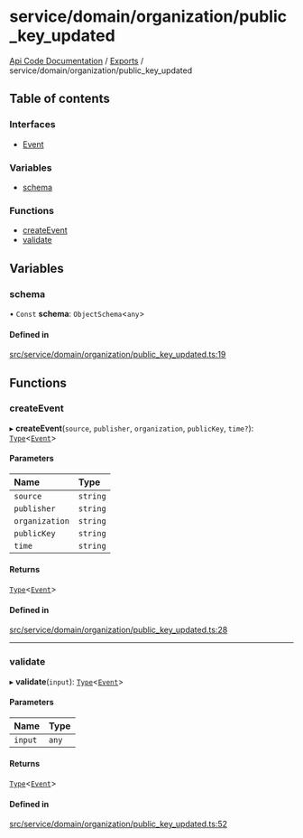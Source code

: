 # service/domain/organization/public\_key\_updated
 
[Api Code Documentation](../README.md) / [Exports](../modules.md) / service/domain/organization/public\_key\_updated

## Table of contents

### Interfaces

- [Event](../interfaces/service_domain_organization_public_key_updated.Event.md)

### Variables

- [schema](service_domain_organization_public_key_updated.md#schema)

### Functions

- [createEvent](service_domain_organization_public_key_updated.md#createevent)
- [validate](service_domain_organization_public_key_updated.md#validate)

## Variables

### schema

• `Const` **schema**: `ObjectSchema`<`any`\>

#### Defined in

[src/service/domain/organization/public_key_updated.ts:19](https://github.com/openkfw/TruBudget/blob/0804644/api/src/service/domain/organization/public_key_updated.ts#L19)

## Functions

### createEvent

▸ **createEvent**(`source`, `publisher`, `organization`, `publicKey`, `time?`): [`Type`](result.md#type)<[`Event`](../interfaces/service_domain_organization_public_key_updated.Event.md)\>

#### Parameters

| Name | Type |
| :------ | :------ |
| `source` | `string` |
| `publisher` | `string` |
| `organization` | `string` |
| `publicKey` | `string` |
| `time` | `string` |

#### Returns

[`Type`](result.md#type)<[`Event`](../interfaces/service_domain_organization_public_key_updated.Event.md)\>

#### Defined in

[src/service/domain/organization/public_key_updated.ts:28](https://github.com/openkfw/TruBudget/blob/0804644/api/src/service/domain/organization/public_key_updated.ts#L28)

___

### validate

▸ **validate**(`input`): [`Type`](result.md#type)<[`Event`](../interfaces/service_domain_organization_public_key_updated.Event.md)\>

#### Parameters

| Name | Type |
| :------ | :------ |
| `input` | `any` |

#### Returns

[`Type`](result.md#type)<[`Event`](../interfaces/service_domain_organization_public_key_updated.Event.md)\>

#### Defined in

[src/service/domain/organization/public_key_updated.ts:52](https://github.com/openkfw/TruBudget/blob/0804644/api/src/service/domain/organization/public_key_updated.ts#L52)
